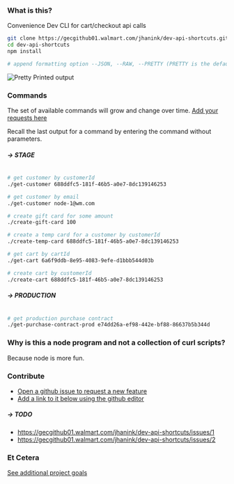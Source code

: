 ### What is this?

Convenience Dev CLI for cart/checkout api calls

```sh
git clone https://gecgithub01.walmart.com/jhanink/dev-api-shortcuts.git
cd dev-api-shortcuts
npm install
```
```sh
# append formatting option --JSON, --RAW, --PRETTY (PRETTY is the default)
```

![Pretty Printed output](https://gecgithub01.walmart.com/jhanink/dev-api-shortcuts/blob/master/assets/api-shortcuts-jh1.png?raw=true)


### Commands

The set of available commands will grow and change over time. [Add your requests here](https://gecgithub01.walmart.com/jhanink/dev-api-shortcuts/issues)

Recall the last output for a command by entering the command without parameters. 

##### → STAGE

```sh

# get customer by customerId
./get-customer 688ddfc5-181f-46b5-a0e7-8dc139146253

# get customer by email
./get-customer node-1@wm.com

# create gift card for some amount
./create-gift-card 100

# create a temp card for a customer by customerId
./create-temp-card 688ddfc5-181f-46b5-a0e7-8dc139146253

# get cart by cartId
./get-cart 6a6f9ddb-8e95-4083-9efe-d1bbb544d03b

# create cart by customerId
./create-cart 688ddfc5-181f-46b5-a0e7-8dc139146253
```

##### → PRODUCTION

```sh

# get production purchase contract 
./get-purchase-contract-prod e74dd26a-ef98-442e-bf88-86637b5b344d
```



### Why is this a node program and not a collection of curl scripts?

Because node is more fun.



### Contribute

* [Open a github issue to request a new feature](https://gecgithub01.walmart.com/jhanink/dev-api-shortcuts/issues)
* [Add a link to it below using the github editor](https://gecgithub01.walmart.com/jhanink/dev-api-shortcuts/edit/master/README.md)

##### → TODO

* https://gecgithub01.walmart.com/jhanink/dev-api-shortcuts/issues/1
* https://gecgithub01.walmart.com/jhanink/dev-api-shortcuts/issues/2


### Et Cetera

[See additional project goals](project-goals.md)

